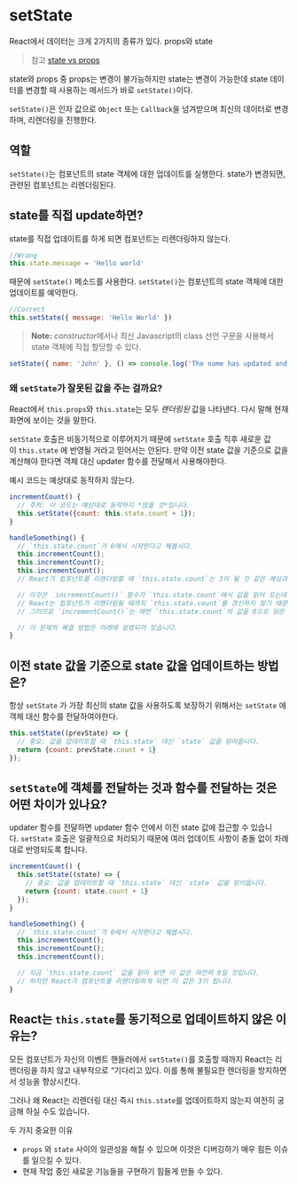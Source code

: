 # setState

React에서 데이터는 크게 2가지의 종류가 있다. props와 state

> 참고 [state vs props](https://github.com/SeonHyungJo/React-Dev-Note/blob/master/Posts/StateVSProps.md)

state와 props 중 props는 변경이 불가능하지만 state는 변경이 가능한데 state 데이터를 변경할 때 사용하는 메서드가 바로 `setState()`이다. 

`setState()`은 인자 값으로 `Object` 또는 `Callback`을 넘겨받으며 최신의 데이터로 변경하며, 리렌더링을 진행한다.

## 역할

`setState()`는 컴포넌트의 state 객체에 대한 업데이트를 실행한다. state가 변경되면, 관련된 컴포넌트는 리렌더링된다.

## state를 직접 update하면?

state를 직접 업데이트를 하게 되면 컴포넌트는 리렌더링하지 않는다.

```js
//Wrong
this.state.message = 'Hello world'
```

때문에 `setState()` 메소드를 사용한다. `setState()`는 컴포넌트의 state 객체에 대한 업데이트를 예약한다.

```js
//Correct
this.setState({ message: 'Hello World' })
```

> **Note:** *constructor*에서나 최신 Javascript의 class 선언 구문을 사용해서 state 객체에 직접 할당할 수 있다.

```js
setState({ name: 'John' }, () => console.log('The name has updated and component re-rendered'))
```

### 왜 `setState`가 잘못된 값을 주는 걸까요?

React에서 `this.props`와 `this.state`는 모두 *렌더링된* 값을 나타낸다. 다시 말해 현재 화면에 보이는 것을 말한다.

`setState` 호출은 비동기적으로 이루어지기 때문에 `setState` 호출 직후 새로운 값이 `this.state` 에 반영될 거라고 믿어서는 안된다. 만약 이전 state 값을 기준으로 값을 계산해야 한다면 객체 대신 updater 함수를 전달해서 사용해야한다.

예시 코드는 예상대로 동작하지 않는다.

```js
incrementCount() {
  // 주의: 이 코드는 예상대로 동작하지 *않을 것*입니다.
  this.setState({count: this.state.count + 1});
}

handleSomething() {
  // `this.state.count`가 0에서 시작한다고 해봅시다.
  this.incrementCount();
  this.incrementCount();
  this.incrementCount();
  // React가 컴포넌트를 리렌더링할 때 `this.state.count`는 3이 될 것 같은 예상과 달리 1이 됩니다.

  // 이것은 `incrementCount()` 함수가 `this.state.count`에서 값을 읽어 오는데
  // React는 컴포넌트가 리렌더링될 때까지 `this.state.count`를 갱신하지 않기 때문입니다.
  // 그러므로 `incrementCount()`는 매번 `this.state.count`의 값을 0으로 읽은 뒤에 이 값을 1로 설정합니다.

  // 이 문제의 해결 방법은 아래에 설명되어 있습니다.
}
```

## 이전 state 값을 기준으로 state 값을 업데이트하는 방법은?

항상 `setState` 가 가장 최신의 state 값을 사용하도록 보장하기 위해서는 `setState` 에 객체 대신 함수를 전달하여야한다.

```js
this.setState((prevState) => {
  // 중요: 값을 업데이트할 때 `this.state` 대신 `state` 값을 읽어옵니다.
  return {count: prevState.count + 1}
});
```

## `setState`에 객체를 전달하는 것과 함수를 전달하는 것은 어떤 차이가 있나요?

updater 함수를 전달하면 updater 함수 안에서 이전 state 값에 접근할 수 있습니다. `setState` 호출은 일괄적으로 처리되기 때문에 여러 업데이트 사항이 충돌 없이 차례대로 반영되도록 합니다.

```js
incrementCount() {
  this.setState((state) => {
    // 중요: 값을 업데이트할 때 `this.state` 대신 `state` 값을 읽어옵니다.
    return {count: state.count + 1}
  });
}

handleSomething() {
  // `this.state.count`가 0에서 시작한다고 해봅시다.
  this.incrementCount();
  this.incrementCount();
  this.incrementCount();

  // 지금 `this.state.count` 값을 읽어 보면 이 값은 여전히 0일 것입니다.
  // 하지만 React가 컴포넌트를 리렌더링하게 되면 이 값은 3이 됩니다.
}
```

## React는 `this.state`를 동기적으로 업데이트하지 않은 이유는?

모든 컴포넌트가 자신의 이벤트 핸들러에서 `setState()`를 호출할 때까지 React는 리렌더링을 하지 않고 내부적으로 “기다리고 있다. 이를 통해 불필요한 렌더링을 방지하면서 성능을 향상시킨다.

그러나 왜 React는 리렌더링 대신 즉시 `this.state`를 업데이트하지 않는지 여전히 궁금해 하실 수도 있습니다.

두 가지 중요한 이유

- `props` 와 `state` 사이의 일관성을 해칠 수 있으며 이것은 디버깅하기 매우 힘든 이슈를 일으킬 수 있다.
- 현재 작업 중인 새로운 기능들을 구현하기 힘들게 만들 수 있다.